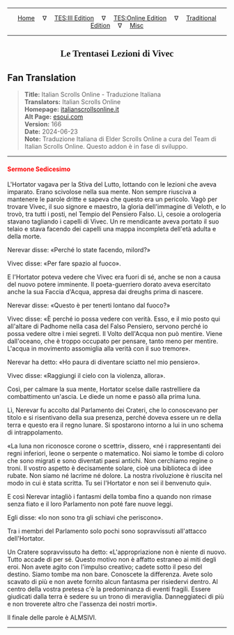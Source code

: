 
---

<!-- Jekyll Page Links -->

<center>
<a href="../../../../../index.html">Home</a>
&emsp;&nabla;&emsp;
<a href="../../../../index-tes3.html">TES:III Edition</a>
&emsp;&nabla;&emsp;
<a href="../../../../index-teso.html">TES:Online Edition</a>
&emsp;&nabla;&emsp;
<a href="../../../../index-traditional.html">Traditional Edition</a>
&emsp;&nabla;&emsp;
<a href="../../../../index-misc.html">Misc</a>
</center>

<!-- Markdown Body Below: -->

---

<center>
<h2><span style="font-family:Georgia">Le Trentasei Lezioni di Vivec</span></h2>
</center>

## Fan Translation

> __Title:__ Italian Scrolls Online - Traduzione Italiana\
> __Translators:__ Italian Scrolls Online\
> __Homepage:__ [italianscrollsonline.it][1]\
> __Alt Page:__ [esoui.com][2]\
> __Version:__ 166\
> __Date:__ 2024-06-23\
> __Note:__ Traduzione Italiana di Elder Scrolls Online a cura del Team di Italian Scrolls Online. Questo addon è in fase di sviluppo.

[1]: http://italianscrollsonline.it/
[2]: https://www.esoui.com/downloads/info2854-ItalianScrollsOnline-TraduzioneItaliana.html

---

#### <span style="color:red">Sermone Sedicesimo</span>

L'Hortator vagava per la Stiva del Lutto, lottando con le lezioni che aveva imparato. Erano scivolose nella sua mente. Non sempre riusciva a mantenere le parole dritte e sapeva che questo era un pericolo. Vagò per trovare Vivec, il suo signore e maestro, la gloria dell'immagine di Veloth, e lo trovò, tra tutti i posti, nel Tempio del Pensiero Falso. Lì, cesoie a orologeria stavano tagliando i capelli di Vivec. Un re mendicante aveva portato il suo telaio e stava facendo dei capelli una mappa incompleta dell'età adulta e della morte.

Nerevar disse: «Perché lo state facendo, milord?»

Vivec disse: «Per fare spazio al fuoco».

E l'Hortator poteva vedere che Vivec era fuori di sé, anche se non a causa del nuovo potere imminente. Il poeta-guerriero dorato aveva esercitato anche la sua Faccia d'Acqua, appresa dai dreughs prima di nascere.

Nerevar disse: «Questo è per tenerti lontano dal fuoco?»

Vivec disse: «È perché io possa vedere con verità. Esso, e il mio posto qui all'altare di Padhome nella casa del Falso Pensiero, servono perché io possa vedere oltre i miei segreti. Il Volto dell'Acqua non può mentire. Viene dall'oceano, che è troppo occupato per pensare, tanto meno per mentire. L'acqua in movimento assomiglia alla verità con il suo tremore».

Nerevar ha detto: «Ho paura di diventare sciatto nel mio pensiero».

Vivec disse: «Raggiungi il cielo con la violenza, allora».

Così, per calmare la sua mente, Hortator scelse dalle rastrelliere da combattimento un'ascia. Le diede un nome e passò alla prima luna.

Lì, Nerevar fu accolto dal Parlamento dei Crateri, che lo conoscevano per titolo e si risentivano della sua presenza, perché doveva essere un re della terra e questo era il regno lunare. Si spostarono intorno a lui in uno schema di intrappolamento.

«La luna non riconosce corone o scettri», dissero, «né i rappresentanti dei regni inferiori, leone o serpente o matematico. Noi siamo le tombe di coloro che sono migrati e sono diventati paesi antichi. Non cerchiamo regine o troni. Il vostro aspetto è decisamente solare, cioè una biblioteca di idee rubate. Non siamo né lacrime né dolore. La nostra rivoluzione è riuscita nel modo in cui è stata scritta. Tu sei l'Hortator e non sei il benvenuto qui».

E così Nerevar intagliò i fantasmi della tomba fino a quando non rimase senza fiato e il loro Parlamento non poté fare nuove leggi.

Egli disse: «Io non sono tra gli schiavi che periscono».

Tra i membri del Parlamento solo pochi sono sopravvissuti all'attacco dell'Hortator.

Un Cratere sopravvissuto ha detto: «L'appropriazione non è niente di nuovo. Tutto accade di per sé. Questo motivo non è affatto estraneo ai miti degli eroi. Non avete agito con l'impulso creativo; cadete sotto il peso del destino. Siamo tombe ma non bare. Conoscete la differenza. Avete solo scavato di più e non avete fornito alcun fantasma per risiedervi dentro. Al centro della vostra pretesa c'è la predominanza di eventi fragili. Essere giudicati dalla terra è sedere su un trono di meraviglia. Danneggiateci di più e non troverete altro che l'assenza dei nostri morti».

Il finale delle parole è ALMSIVI.

---
